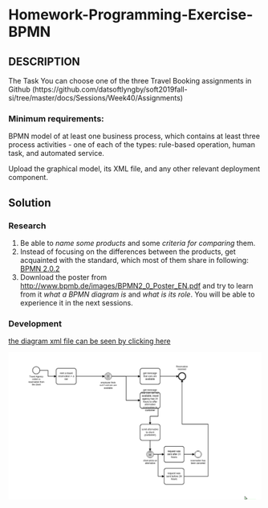 # Homework-Programming-Exercise-BPMN

<h2> DESCRIPTION </h2>

<p>
The Task
You can choose one of the three Travel Booking assignments in Github (https://github.com/datsoftlyngby/soft2019fall-si/tree/master/docs/Sessions/Week40/Assignments)
</p>

<h3>
Minimum requirements:
</h3>

<p>
BPMN model of at least one business process, which contains at least three process activities - one of each of the types: rule-based operation, human task, and automated service.
</p>

<p>
Upload the graphical model, its XML file, and any other relevant deployment component.
</p>


<h2> Solution </h2>


<h3>Research</h3>

<ol>
<li>Be able to <em>name some products</em> and some <em>criteria for comparing</em> them.</li>
<li>Instead of focusing on the differences between the products, get acquainted with the standard, which most of them share in following: <a href="https://en.wikipedia.org/wiki/Business_Process_Model_and_Notation" rel="nofollow">BPMN 2.0.2</a></li>
<li>Download the poster from <a href="http://www.bpmb.de/images/BPMN2_0_Poster_EN.pdf" rel="nofollow">http://www.bpmb.de/images/BPMN2_0_Poster_EN.pdf</a> and try to learn from it <em>what a BPMN diagram is</em> and <em>what is its role</em>. You will be able to experience it in the next sessions.</li>
</ol>


<h3>Development</h3>

<a href="https://github.com/Mokayed/sys-integration-Homework-Programming-Exercise-BPMN/blob/master/diagram_1.bpmn">the diagram xml file can be seen by clicking here</a>

<img src="https://github.com/Mokayed/sys-integration-Homework-Programming-Exercise-BPMN/blob/master/unknown.png" alt="diagram"/>
